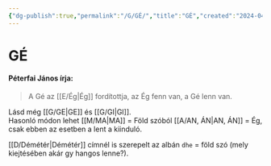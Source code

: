 ```yaml
---
{"dg-publish":true,"permalink":"/G/GÉ/","title":"GÉ","created":"2024-04-29T00:06","updated":"2024-05-02T19:14"}
---
```



# GÉ

#### Péterfai János írja:

> A Gé az [[E/Ég\|Ég]] fordítottja, az Ég fenn van, a Gé lenn van.  

Lásd még [[G/GE\|GE]] és [[G/GI\|GI]].  
Hasonló módon lehet [[M/MA\|MA]] = Föld szóból [[A/AN, ÁN\|AN, ÁN]] = Ég, csak ebben az esetben a lent a kiinduló.  

[[D/Démétér\|Démétér]] címnél is szerepelt az albán `dhe` = föld szó (mely kiejtésében akár gy hangos lenne?).  